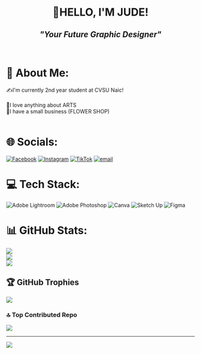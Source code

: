 <h1 align= "center"> 👋HELLO, I'M JUDE!</h1> 
<h2 align= "center"> <i> "Your Future Graphic Designer" </i> </h2> <br>

<h1><b> 💫 About Me: </b> </h1>
✍I'm currently 2nd year student at CVSU Naic!<br><br>🎨I love anything about ARTS <br> 🌹I have a small business (FLOWER SHOP) <br><br>


# 🌐 Socials:
[![Facebook](https://img.shields.io/badge/Facebook-%231877F2.svg?logo=Facebook&logoColor=white)](https://facebook.com/heyy.jude3ee) [![Instagram](https://img.shields.io/badge/Instagram-%23E4405F.svg?logo=Instagram&logoColor=white)](https://instagram.com/heyy.jud3ee) [![TikTok](https://img.shields.io/badge/TikTok-%23000000.svg?logo=TikTok&logoColor=white)](https://tiktok.com/heyy.jud3ee) [![email](https://img.shields.io/badge/Email-D14836?logo=gmail&logoColor=white)](mailto:jhyyy.2rrjs@gmail.com) 

# 💻 Tech Stack:
![Adobe Lightroom](https://img.shields.io/badge/Adobe%20Lightroom-31A8FF.svg?style=for-the-badge&logo=Adobe%20Lightroom&logoColor=white) ![Adobe Photoshop](https://img.shields.io/badge/adobe%20photoshop-%2331A8FF.svg?style=for-the-badge&logo=adobe%20photoshop&logoColor=white) ![Canva](https://img.shields.io/badge/Canva-%2300C4CC.svg?style=for-the-badge&logo=Canva&logoColor=white) ![Sketch Up](https://img.shields.io/badge/SketchUp-005F9E?style=for-the-badge&logo=sketchup&logoColor=white) ![Figma](https://img.shields.io/badge/figma-%23F24E1E.svg?style=for-the-badge&logo=figma&logoColor=white)
# 📊 GitHub Stats:
![](https://github-readme-stats.vercel.app/api?username=jhyyy11&theme=dark&hide_border=false&include_all_commits=false&count_private=false)<br/>
![](https://nirzak-streak-stats.vercel.app/?user=jhyyy11&theme=dark&hide_border=false)<br/>
![](https://github-readme-stats.vercel.app/api/top-langs/?username=jhyyy11&theme=dark&hide_border=false&include_all_commits=false&count_private=false&layout=compact)

## 🏆 GitHub Trophies
![](https://github-profile-trophy.vercel.app/?username=jhyyy11&theme=merko&no-frame=false&no-bg=false&margin-w=4)

### 🔝 Top Contributed Repo
![](https://github-contributor-stats.vercel.app/api?username=jhyyy11&limit=5&theme=transparent&combine_all_yearly_contributions=true)

---
[![](https://visitcount.itsvg.in/api?id=jhyyy11&icon=5&color=8)](https://visitcount.itsvg.in)

<!-- Proudly created with GPRM ( https://gprm.itsvg.in ) -->
